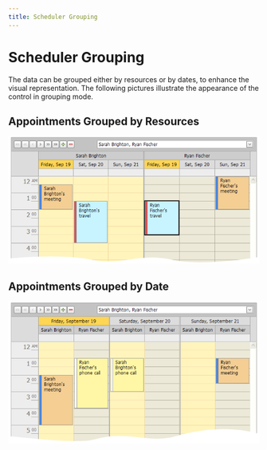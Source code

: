 ```yaml
---
title: Scheduler Grouping
---
```

# Scheduler Grouping
The data can be grouped either by resources or by dates, to enhance the visual representation. The following pictures illustrate the appearance of the control in grouping mode.

## Appointments Grouped by Resources
![GroupByResource](../../../images/img8298.png)

## Appointments Grouped by Date
![GroupByDates](../../../images/img8301.png)